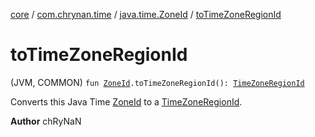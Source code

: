 [core](../../index.md) / [com.chrynan.time](../index.md) / [java.time.ZoneId](index.md) / [toTimeZoneRegionId](./to-time-zone-region-id.md)

# toTimeZoneRegionId

(JVM, COMMON) `fun `[`ZoneId`](https://docs.oracle.com/javase/8/docs/api/java/time/ZoneId.html)`.toTimeZoneRegionId(): `[`TimeZoneRegionId`](../-time-zone-region-id/index.md)

Converts this Java Time [ZoneId](https://docs.oracle.com/javase/8/docs/api/java/time/ZoneId.html) to a [TimeZoneRegionId](../-time-zone-region-id/index.md).

**Author**
chRyNaN

